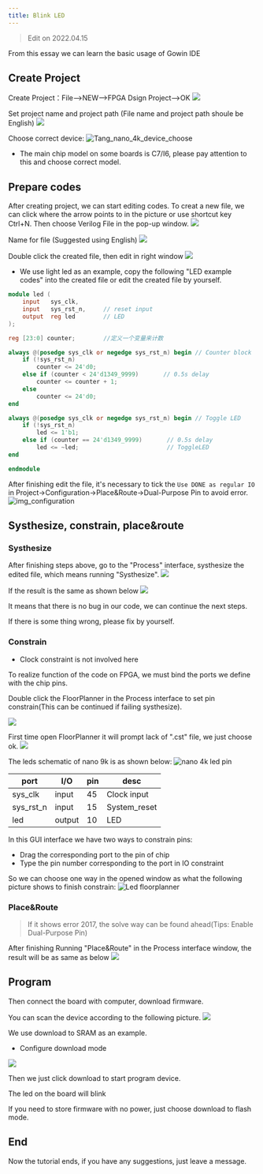 ```yaml
---
title: Blink LED
---
```


> Edit on 2022.04.15

From this essay we can learn the basic usage of Gowin IDE

## Create Project


Create Project：File-->NEW-->FPGA Dsign Project-->OK
![](./../../../../zh/tang/Tang-Nano/assets/LED-1.png)

Set project name and project path (File name and project path shoule be English)
![](./../../../../zh/tang/Tang-Nano/assets/LED-2.png)

Choose correct device: 
![Tang_nano_4k_device_choose](./../../../../zh/tang/Tang-Nano-4K/assets/Nano_4K_device_choose.png)

- The main chip model on some boards is C7/I6, please pay attention to this and choose correct model.

## Prepare codes

After creating project, we can start editing codes. 
To creat a new file, we can click where the arrow points to in the picture or use shortcut key Ctrl+N.
Then choose Verilog File in the pop-up window.
![](./../../../../zh/tang/Tang-Nano/assets/LED-5.png)

Name for file (Suggested using English)
![](./../../../../zh/tang/Tang-Nano/assets/LED-6.png)

Double click the created file, then edit in right window
![](./../../../../zh/tang/Tang-Nano/assets/LED-7.png)

- We use light led as an example, copy the following "LED example codes" into the created file or edit the created file by yourself.  

```verilog
module led (
    input   sys_clk,
    input   sys_rst_n,     // reset input
    output  reg led        // LED
);

reg [23:0] counter;        //定义一个变量来计数

always @(posedge sys_clk or negedge sys_rst_n) begin // Counter block
    if (!sys_rst_n)
        counter <= 24'd0;
    else if (counter < 24'd1349_9999)       // 0.5s delay
        counter <= counter + 1;
    else
        counter <= 24'd0;
end

always @(posedge sys_clk or negedge sys_rst_n) begin // Toggle LED
    if (!sys_rst_n)
        led <= 1'b1;
    else if (counter == 24'd1349_9999)       // 0.5s delay
        led <= ~led;                         // ToggleLED
end

endmodule

```

After finishing edit the file, it's necessary to tick the `Use DONE as regular IO` in Project->Configuration->Place&Route->Dual-Purpose Pin to avoid error.
![img_configuration](./../../../../zh/tang/Tang-Nano-9K/nano_9k/LED_Configuration.png)

## Systhesize, constrain, place&route

### Systhesize

After finishing steps above, go to the "Process" interface, systhesize the edited file, which means running "Systhesize". 
![](./../../../../zh/tang/Tang-Nano-9K/nano_9k/nano_9k_synthsize.png)

If the result is the same as shown below
![](./../../../../zh/tang/Tang-Nano/assets/LED.png) 

It means that there is no bug in our code, we can continue the next steps. 

If there is some thing wrong, please fix by yourself. 

### Constrain

- Clock constraint is not involved here

To realize function of the code on FPGA, we must bind the ports we define with the chip pins.

Double click the FloorPlanner in the Process interface to set pin constrain(This can be continued if failing systhesize). 

![](./../../../../zh/tang/assets/examples/led_pjt_2.png)

First time open FloorPlanner it will prompt lack of ".cst" file, we just choose ok. 
![](./../../../../zh/tang/Tang-Nano/assets/LED-9.png)

The leds schematic of nano 9k is as shown below:
![](./../../../../zh/tang/Tang-Nano-4K/assets/LED_Pin.png "nano 4k led pin")

| port      | I/O    | pin | desc       |
| --------- | ------ | --- | ---------- |
| sys_clk   | input  | 45  | Clock input|
| sys_rst_n | input  | 15  | System_reset |
| led       | output | 10  | LED       |

In this GUI interface we have two ways to constrain pins:
- Drag the corresponding port to the pin of chip
- Type the pin number corresponding to the port in IO constraint

So we can choose one way in the opened window as what the following picture shows to finish constrain:
![Led floorplanner](./../../../../zh/tang/Tang-Nano-4K/assets/LED_FloorPlanner.png)

### Place&Route

> If it shows error 2017, the solve way can be found ahead(Tips: Enable Dual-Purpose Pin) 

After finishing Running "Place&Route" in the Process interface window, the result will be as same as below
![](./../../../../zh/tang/Tang-Nano-4K/assets/Place&Route.png)

## Program

Then connect the board with computer, download firmware.

You can scan the device according to the following picture.
![](./../../../../zh/tang/Tang-Nano-4K/assets/nano-4k-device-scan.png)

We use download to SRAM as an example.
- Configure download mode

![](./../../../../zh/tang/Tang-Nano-4K/assets/nano-4k-sram-choose.png)

Then we just click download to start program device.

The led on the board will blink

If you need to store firmware with no power, just choose download to flash mode.

## End

Now the tutorial ends, if you have any suggestions, just leave a message.